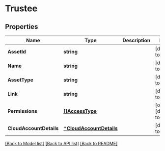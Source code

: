 # Trustee

## Properties
Name | Type | Description | Notes
------------ | ------------- | ------------- | -------------
**AssetId** | **string** |  | [default to null]
**Name** | **string** |  | [default to null]
**AssetType** | **string** |  | [default to null]
**Link** | **string** |  | [default to null]
**Permissions** | [**[]AccessType**](AccessType.md) |  | [optional] [default to null]
**CloudAccountDetails** | [***CloudAccountDetails**](CloudAccountDetails.md) |  | [default to null]

[[Back to Model list]](../README.md#documentation-for-models) [[Back to API list]](../README.md#documentation-for-api-endpoints) [[Back to README]](../README.md)

